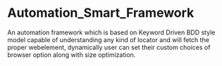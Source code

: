 # Automation_Smart_Framework
An automation framework which is based on Keyword Driven BDD style model capable of understanding any kind of locator and will fetch the proper webelement, dynamically user can set their custom choices of browser option along with size optimization.
